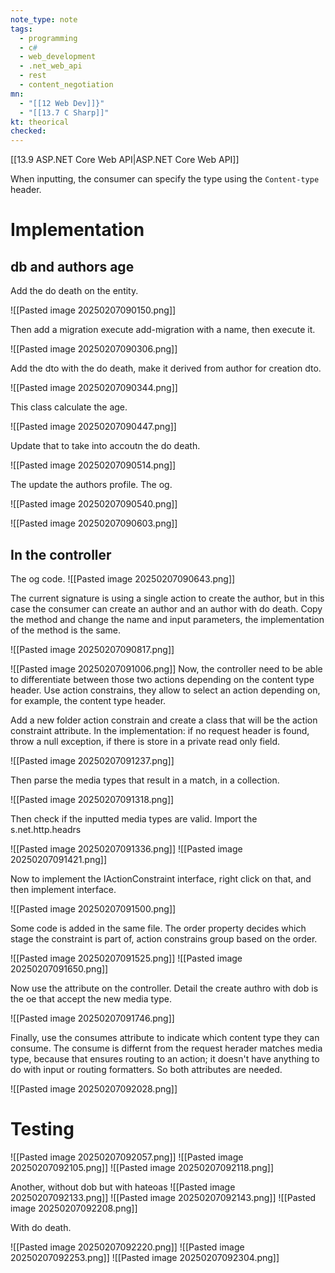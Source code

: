 ```yaml
---
note_type: note
tags:
  - programming
  - c#
  - web_development
  - .net_web_api
  - rest
  - content_negotiation
mn:
  - "[[12 Web Dev]]}"
  - "[[13.7 C Sharp]]"
kt: theorical
checked:
---
```

[[13.9 ASP.NET Core Web API|ASP.NET Core Web API]]

When inputting, the consumer can specify the type using the `Content-type` header. 

# Implementation
## db and authors age
Add the do death on the entity.

![[Pasted image 20250207090150.png]]

Then add a migration execute add-migration with a name, then execute it. 

![[Pasted image 20250207090306.png]]

Add the dto with the do death, make it derived from author for creation dto.

![[Pasted image 20250207090344.png]]

This class calculate the age.

![[Pasted image 20250207090447.png]]

Update that to take into accoutn the do death.

![[Pasted image 20250207090514.png]]


The update the authors profile. The og.

![[Pasted image 20250207090540.png]]

![[Pasted image 20250207090603.png]]

## In the controller
The og code.
![[Pasted image 20250207090643.png]]

The current signature is using a single action to create the author, but in this case the consumer can create an author and an author with do death. Copy the method and change the name and input parameters, the implementation of the method is the same. 

![[Pasted image 20250207090817.png]]

![[Pasted image 20250207091006.png]]
Now, the controller need to be able to differentiate between those two actions depending on the content type header. Use action constrains, they allow to select an action depending on, for example, the content type header. 

Add a new folder action constrain and create a class that will be the action constraint attribute.  In the implementation: if no request header is found, throw a null exception, if there is store in a private read only field.  

![[Pasted image 20250207091237.png]]

Then parse the media types that result in a match, in a collection.

![[Pasted image 20250207091318.png]]

Then check if the inputted media types are valid. Import the s.net.http.headrs

![[Pasted image 20250207091336.png]]
![[Pasted image 20250207091421.png]]

Now to implement the IActionConstraint interface, right click on that, and then implement interface. 

![[Pasted image 20250207091500.png]]

Some code is added in the same file. The order property decides which stage the constraint is part of, action constrains group based on the order. 

![[Pasted image 20250207091525.png]]
![[Pasted image 20250207091650.png]]

Now use the attribute on the controller. Detail the create authro with dob is the oe that accept the new media type. 

![[Pasted image 20250207091746.png]]

Finally, use the consumes attribute to indicate which content type they can consume. The consume is differnt from the request herader matches media type, because that ensures routing to an action; it doesn't have anything to do with input or routing formatters. So both attributes are needed. 

![[Pasted image 20250207092028.png]]


# Testing
![[Pasted image 20250207092057.png]]
![[Pasted image 20250207092105.png]]
![[Pasted image 20250207092118.png]]

Another, without dob but with hateoas
![[Pasted image 20250207092133.png]]
![[Pasted image 20250207092143.png]]
![[Pasted image 20250207092208.png]]

With do death.

![[Pasted image 20250207092220.png]]
![[Pasted image 20250207092253.png]]
![[Pasted image 20250207092304.png]]


